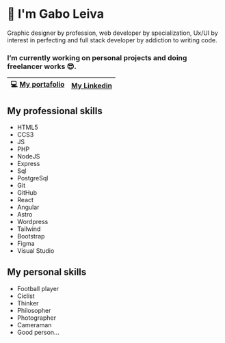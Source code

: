# 👋 I'm Gabo Leiva
Graphic designer by profession, web developer by specialization, Ux/UI by interest in perfecting and full stack developer by addiction to writing code.

### I’m currently working on personal projects and doing freelancer works 😎.
| 💻  [My portafolio](https://gaboleiva-dsgn.github.io/portafolio-gabo/) | [My Linkedin](https://www.linkedin.com/in/gaboleiva/) |
|-----|------|

## My professional skills

- HTML5
- CCS3
- JS
- PHP
- NodeJS
- Express
- Sql
- PostgreSql
- Git
- GitHub
- React
- Angular
- Astro
- Wordpress
- Tailwind
- Bootstrap
- Figma
- Visual Studio

## My personal skills

- Football player
- Ciclist
- Thinker
- Philosopher
- Photographer
- Cameraman
- Good person...
<!--
**gaboleiva-dsgn/gaboleiva-dsgn** is a ✨ _special_ ✨ repository because its `README.md` (this file) appears on your GitHub profile.

Here are some ideas to get you started:

- 🔭 I’m currently working on ...
- 🌱 I’m currently learning ...
- 👯 I’m looking to collaborate on ...
- 🤔 I’m looking for help with ...
- 💬 Ask me about ...
- 📫 How to reach me: ...
- 😄 Pronouns: ...
- ⚡ Fun fact: ...
-->

